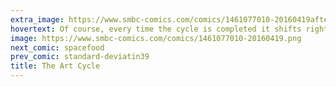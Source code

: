 ```yaml
---
extra_image: https://www.smbc-comics.com/comics/1461077010-20160419after.png
hovertext: Of course, every time the cycle is completed it shifts right.
image: https://www.smbc-comics.com/comics/1461077010-20160419.png
next_comic: spacefood
prev_comic: standard-deviatin39
title: The Art Cycle
---
```


